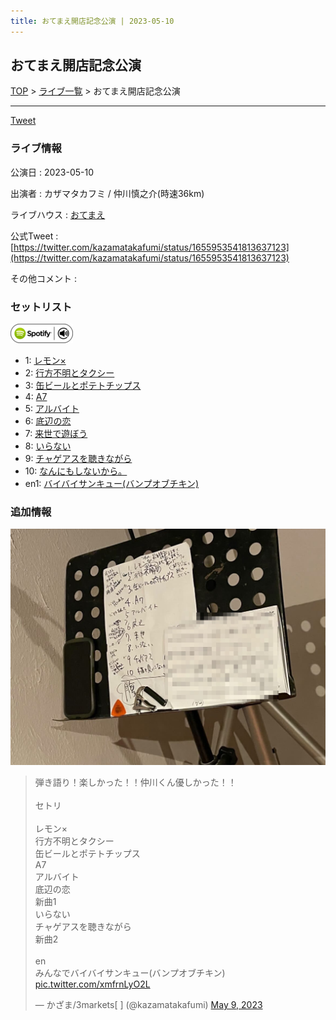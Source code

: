 ```yaml
---
title: おてまえ開店記念公演 | 2023-05-10
---
```

## おてまえ開店記念公演

[TOP](/setlist/) > [ライブ一覧](lives.html) > おてまえ開店記念公演

___

<a href="https://twitter.com/share?ref_src=twsrc%5Etfw" data-text="3markets[ ]セットリスト > おてまえ開店記念公演" class="twitter-share-button" data-via="3markets" data-hashtags="3markets" data-related="3markets" data-show-count="false">Tweet</a>

### ライブ情報

公演日
:    2023-05-10

出演者
:    カザマタカフミ / 仲川慎之介(時速36km)

ライブハウス
:    [おてまえ](livehouse058.html)

公式Tweet
:    [https://twitter.com/kazamatakafumi/status/1655953541813637123](https://twitter.com/kazamatakafumi/status/1655953541813637123)

その他コメント
:    

### セットリスト


[![play with spotify](images/spotify-icon.png)](https://open.spotify.com/playlist/3PdhSFHxrPHnD0xYdoG55P)



*  1: [レモン×](song003.html)
*  2: [行方不明とタクシー](song039.html)
*  3: [缶ビールとポテトチップス](song043.html)
*  4: [A7](song073.html)
*  5: [アルバイト](song042.html)
*  6: [底辺の恋](song008.html)
*  7: [来世で遊ぼう](song075.html)
*  8: [いらない](song078.html)
*  9: [チャゲアスを聴きながら](song070.html)
*  10: [なんにもしないから。](song076.html)
*  en1: [バイバイサンキュー(バンプオブチキン)](song077.html)


### 追加情報

[![セトリ画像](images/066.jpg)](images/066.jpg)


<blockquote class="twitter-tweet"><p lang="ja" dir="ltr">弾き語り！楽しかった！！仲川くん優しかった！！<br><br>セトリ<br><br>レモン×<br>行方不明とタクシー<br>缶ビールとポテトチップス<br>A7<br>アルバイト<br>底辺の恋<br>新曲1<br>いらない<br>チャゲアスを聴きながら<br>新曲2<br><br>en<br>みんなでバイバイサンキュー(バンプオブチキン) <a href="https://t.co/xmfrnLyO2L">pic.twitter.com/xmfrnLyO2L</a></p>&mdash; かざま/3markets[ ] (@kazamatakafumi) <a href="https://twitter.com/kazamatakafumi/status/1655953541813637123?ref_src=twsrc%5Etfw">May 9, 2023</a></blockquote>
<script async src="https://platform.twitter.com/widgets.js" charset="utf-8"></script>




<script async src="https://platform.twitter.com/widgets.js" charset="utf-8"></script>
